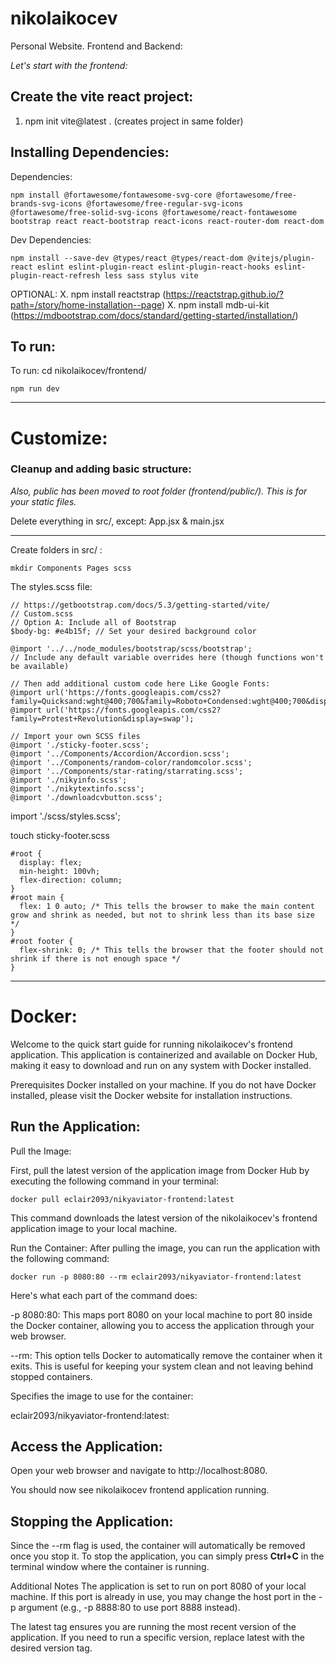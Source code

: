 # nikolaikocev

Personal Website. Frontend and Backend:

_Let's start with the frontend:_

## Create the vite react project:

1. npm init vite@latest . (creates project in same folder)

## Installing Dependencies:

Dependencies:

```
npm install @fortawesome/fontawesome-svg-core @fortawesome/free-brands-svg-icons @fortawesome/free-regular-svg-icons @fortawesome/free-solid-svg-icons @fortawesome/react-fontawesome bootstrap react react-bootstrap react-icons react-router-dom react-dom
```

Dev Dependencies:

```
npm install --save-dev @types/react @types/react-dom @vitejs/plugin-react eslint eslint-plugin-react eslint-plugin-react-hooks eslint-plugin-react-refresh less sass stylus vite
```

OPTIONAL: X. npm install reactstrap (https://reactstrap.github.io/?path=/story/home-installation--page) X. npm install mdb-ui-kit (https://mdbootstrap.com/docs/standard/getting-started/installation/)

## To run:

To run: cd nikolaikocev/frontend/

```
npm run dev
```

---

# Customize:

### Cleanup and adding basic structure:

_Also, public has been moved to root folder (frontend/public/). This is for your static files._

Delete everything in src/, except:
App.jsx & main.jsx

---

Create folders in src/ :

```
mkdir Components Pages scss
```

The styles.scss file:

```
// https://getbootstrap.com/docs/5.3/getting-started/vite/
// Custom.scss
// Option A: Include all of Bootstrap
$body-bg: #e4b15f; // Set your desired background color

@import '../../node_modules/bootstrap/scss/bootstrap';
// Include any default variable overrides here (though functions won't be available)

// Then add additional custom code here Like Google Fonts:
@import url('https://fonts.googleapis.com/css2?family=Quicksand:wght@400;700&family=Roboto+Condensed:wght@400;700&display=swap');
@import url('https://fonts.googleapis.com/css2?family=Protest+Revolution&display=swap');

// Import your own SCSS files
@import './sticky-footer.scss';
@import '../Components/Accordion/Accordion.scss';
@import '../Components/random-color/randomcolor.scss';
@import '../Components/star-rating/starrating.scss';
@import './nikyinfo.scss';
@import './nikytextinfo.scss';
@import './downloadcvbutton.scss';

```

import './scss/styles.scss';

touch sticky-footer.scss

```
#root {
  display: flex;
  min-height: 100vh;
  flex-direction: column;
}
#root main {
  flex: 1 0 auto; /* This tells the browser to make the main content grow and shrink as needed, but not to shrink less than its base size */
}
#root footer {
  flex-shrink: 0; /* This tells the browser that the footer should not shrink if there is not enough space */
}
```

---

# Docker:

Welcome to the quick start guide for running nikolaikocev's frontend application. This application is containerized and available on Docker Hub, making it easy to download and run on any system with Docker installed.

Prerequisites
Docker installed on your machine. If you do not have Docker installed, please visit the Docker website for installation instructions.

## Run the Application:

Pull the Image:

First, pull the latest version of the application image from Docker Hub by executing the following command in your terminal:

```
docker pull eclair2093/nikyaviator-frontend:latest
```

This command downloads the latest version of the nikolaikocev's frontend application image to your local machine.

Run the Container: After pulling the image, you can run the application with the following command:

```
docker run -p 8080:80 --rm eclair2093/nikyaviator-frontend:latest
```

Here's what each part of the command does:

-p 8080:80: This maps port 8080 on your local machine to port 80 inside the Docker container, allowing you to access the application through your web browser.

--rm: This option tells Docker to automatically remove the container when it exits. This is useful for keeping your system clean and not leaving behind stopped containers.

Specifies the image to use for the container:

eclair2093/nikyaviator-frontend:latest:

## Access the Application:

Open your web browser and navigate to http://localhost:8080.

You should now see nikolaikocev frontend application running.

## Stopping the Application:

Since the --rm flag is used, the container will automatically be removed once you stop it. To stop the application, you can simply press **Ctrl+C** in the terminal window where the container is running.

Additional Notes
The application is set to run on port 8080 of your local machine. If this port is already in use, you may change the host port in the -p argument (e.g., -p 8888:80 to use port 8888 instead).

The latest tag ensures you are running the most recent version of the application. If you need to run a specific version, replace latest with the desired version tag.
